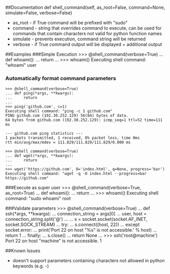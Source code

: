 ##Documentation
    def shell_command(self, as_root=False, command=None, simulate=False, verbose=False)
    
- as_root - if True command will be prefixed with "sudo"
- command - string that overrides command to execute, can be used for commands that contain characters not valid for python function names
- simulate - prevents execution, command string will be returned
- verbose - if True command output will be displayed + additional output

##Examples
###Simple Execution
    >>> @shell_command(verbose=True)
    ... def whoami():
    ...      return
    ... 
    >>> whoami()
    Executing shell command: "whoami"
    user
    
### Automatically format command parameters
    >>> @shell_command(verbose=True)
    ... def ping(*args, **kwargs):
    ...     return
    ...
    >>> ping('github.com', c=1)
    Executing shell command: "ping -c 1 github.com"
    PING github.com (192.30.252.129) 56(84) bytes of data.
    64 bytes from github.com (192.30.252.129): icmp_seq=1 ttl=52 time=111 ms
    
    --- github.com ping statistics ---
    1 packets transmitted, 1 received, 0% packet loss, time 0ms
    rtt min/avg/max/mdev = 111.829/111.829/111.829/0.000 ms
<!-- split -->
    >>> @shell_command(verbose=True)
    ... def wget(*args, **kwargs):
    ...     return
    ...
    >>> wget('https://github.com', O='index.html', q=None, progress='bar')
    Executing shell command: "wget -q -O index.html --progress=bar https://github.com"

###Execute as super user
    >>> @shell_command(verbose=True, as_root=True)
    ... def whoami():
    ...      return
    ... 
    >>> whoami()
    Executing shell command: "sudo whoami"
    root
    
###Validate parameters
    >>> @shell_command(verbose=True)
    ... def ssh(*args, **kwargs): 
    ... connection_string = args[0]
    ... user, host = connection_string.split('@')
    ... 
    ... s = socket.socket(socket.AF_INET, socket.SOCK_STREAM)
    ... try:
    ...     s.connect((host, 22))
    ... except socket.error:
    ...     print('Port 22 on host "%s" is not accessible.' % host)
    ...     return 1
    ... finally:
    ...     s.close()
    ... return None
    ...
    >>> ssh('root@machine')
    Port 22 on host "machine" is not accessible.
    1
    
##Known Issues
- doesn't support parameters containing characters not allowed in python keywords (e.g. -)
